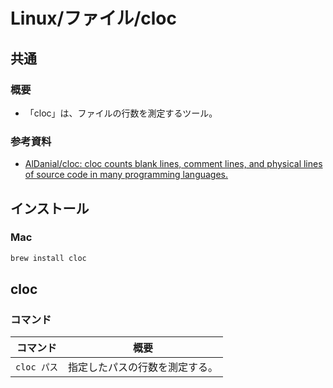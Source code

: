# Linux/ファイル/cloc

## 共通

### 概要

- 「cloc」は、ファイルの行数を測定するツール。

### 参考資料

- [AlDanial/cloc: cloc counts blank lines, comment lines, and physical lines of source code in many programming languages.](https://github.com/AlDanial/cloc)

## インストール

### Mac

```bash
brew install cloc
```

## cloc

### コマンド

| コマンド    | 概要                           |
| ----------- | ------------------------------ |
| `cloc パス` | 指定したパスの行数を測定する。 |
